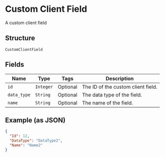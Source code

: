 
# Custom Client Field

A custom client field

## Structure

`CustomClientField`

## Fields

| Name | Type | Tags | Description |
|  --- | --- | --- | --- |
| `id` | `Integer` | Optional | The ID of the custom client field. |
| `data_type` | `String` | Optional | The data type of the field. |
| `name` | `String` | Optional | The name of the field. |

## Example (as JSON)

```json
{
  "Id": 12,
  "DataType": "DataType2",
  "Name": "Name2"
}
```


